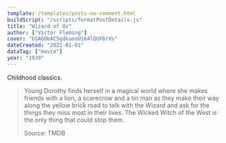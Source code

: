 ```yaml
---
template: /templates/posts-no-comment.html
buildScript: "/scripts/formatPostDetails.js"
title: "Wizard of Oz"
author: ["Victor Fleming"]
cover: "bSA6DbAC5gdkaooU164lQUX6rVs"
dateCreated: "2021-01-01"
dataTag: ["movie"]
year: "1939"
---
```


Childhood classics.

> Young Dorothy finds herself in a magical world where she makes friends with a lion, a scarecrow and a tin man as they make their way along the yellow brick road to talk with the Wizard and ask for the things they miss most in their lives. The Wicked Witch of the West is the only thing that could stop them.
>
> Source: TMDB
